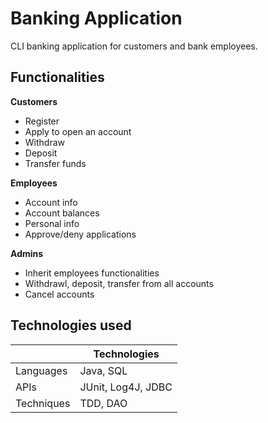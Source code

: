 # Banking Application

CLI banking application for customers and bank employees.
<br>
## Functionalities
**Customers**
- Register
- Apply to open an account
- Withdraw
- Deposit
- Transfer funds

**Employees**
- Account info
- Account balances
- Personal info
- Approve/deny applications

**Admins**
- Inherit employees functionalities
- Withdrawl, deposit, transfer from all accounts
- Cancel accounts

## Technologies used
|      | Technologies |
| -------- | -------- |
| Languages | Java, SQL |
| APIs | JUnit, Log4J, JDBC  |
| Techniques | TDD, DAO |
